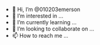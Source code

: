 - 👋 Hi, I’m @010203emerson
- 👀 I’m interested in ...
- 🌱 I’m currently learning ...
- 💞️ I’m looking to collaborate on ...
- 📫 How to reach me ...

<!---
010203emerson/010203emerson is a ✨ special ✨ repository because its `README.md` (this file) appears on your GitHub profile.
You can click the Preview link to take a look at your changes.
--->
